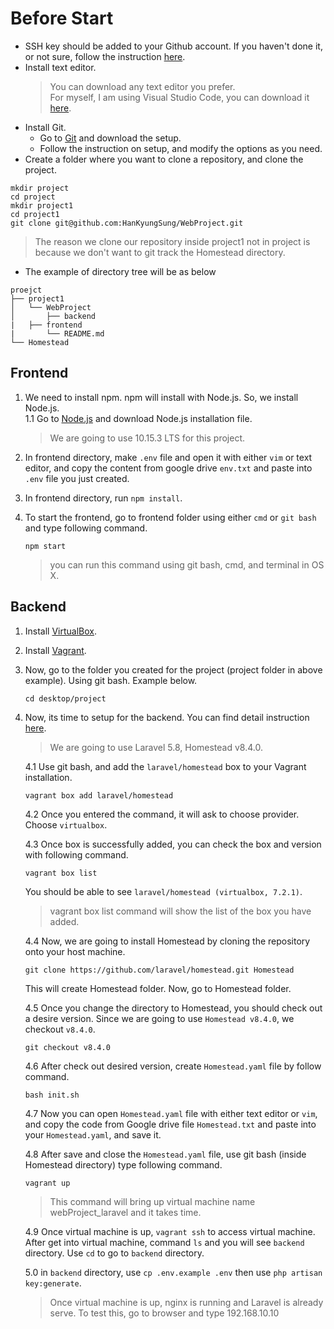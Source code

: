 # Before Start
* SSH key should be added to your Github account. If you haven't done it, or not sure, follow the instruction [here](https://help.github.com/en/articles/adding-a-new-ssh-key-to-your-github-account).
* Install text editor.
	> You can download any text editor you prefer.   
	> For myself, I am using Visual Studio Code, you can download it [here](https://code.visualstudio.com/).
* Install Git.  
   * Go to [Git](https://git-scm.com/download/win) and download the setup.   
   * Follow the instruction on setup, and modify the options as you need.
* Create a folder where you want to clone a repository, and clone the project. 
```
mkdir project
cd project
mkdir project1
cd project1
git clone git@github.com:HanKyungSung/WebProject.git
```
> The reason we clone our repository inside project1 not in project is because we don't want to git track the Homestead directory.
* The example of directory tree will be as below   
```
proejct
├── project1
│   └── WebProject
│       ├── backend
|	├── frontend
|       └── README.md
└── Homestead
```


## Frontend

1. We need to install npm. npm will install with Node.js. So, we install Node.js.   
   1.1 Go to [Node.js](https://nodejs.org/en/) and download Node.js installation file.
   > We are going to use 10.15.3 LTS for this project.   

2. In frontend directory, make `.env` file and open it with either `vim` or text editor, and copy the content from google drive `env.txt` and paste into `.env` file you just created.

3. In frontend directory, run `npm install`. 

4. To start the frontend, go to frontend folder using either `cmd` or `git bash` and type following command.   

	`npm start`
    > you can run this command using git bash, cmd, and terminal in OS X.

## Backend
1. Install [VirtualBox](https://www.virtualbox.org/wiki/Downloads).
2. Install [Vagrant](https://www.vagrantup.com/downloads.html).
3. Now, go to the folder you created for the project (project folder in above example). Using git bash. Example below.   
	
    `cd desktop/project`
  
4. Now, its time to setup for the backend. You can find detail instruction [here](https://laravel.com/docs/5.8/homestead).
	> We are going to use Laravel 5.8, Homestead v8.4.0.   
   
   4.1 Use git bash, and add the `laravel/homestead` box to your Vagrant installation.    
   
   `vagrant box add laravel/homestead`  
   
   4.2 Once you entered the command, it will ask to choose provider. Choose `virtualbox`.
   
   4.3 Once box is successfully added, you can check the box and version with following command.  
   
   `vagrant box list`
   
   You should be able to see `laravel/homestead (virtualbox, 7.2.1)`.   
   > vagrant box list command will show the list of the box you have added.   
   
   4.4 Now, we are going to install Homestead by cloning the repository onto your host machine.  
   
   `git clone https://github.com/laravel/homestead.git Homestead`   
   
   This will create Homestead folder. Now, go to Homestead folder. 
   
   4.5 Once you change the directory to Homestead, you should check out a desire version. Since we are going to use `Homestead v8.4.0`, we checkout `v8.4.0`.   
   
   `git checkout v8.4.0`  
   
   4.6 After check out desired version, create `Homestead.yaml` file by follow command.   
   
   `bash init.sh`
   
   4.7 Now you can open `Homestead.yaml` file with either text editor or `vim`, and copy the code from Google drive file `Homestead.txt` and paste into your `Homestead.yaml`, and save it. 
   
   4.8 After save and close the `Homestead.yaml` file, use git bash (inside Homestead directory) type following command.    
   
   `vagrant up`
   
   > This command will bring up virtual machine name webProject_laravel and it takes time.
   
   4.9 Once virtual machine is up, `vagrant ssh` to access virtual machine. After get into virtual machine, command `ls` and you will see `backend` directory. Use `cd` to go to `backend` directory.
   
   5.0 in `backend` directory, use `cp .env.example .env` then use `php artisan key:generate`.

   > Once virtual machine is up, nginx is running and Laravel is already serve. To test this, go to browser and type 192.168.10.10

   
